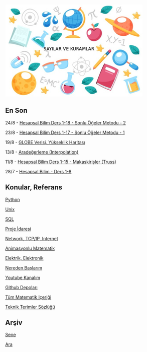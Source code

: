 
![](sk.jpg)

## En Son

24/8 - [Hesapsal Bilim Ders 1-18 - Sonlu Öğeler Metodu - 2](https://burakbayramli.github.io/dersblog/compscieng/compscieng_1_18/ders_118.html)

23/8 - [Hesapsal Bilim Ders 1-17 - Sonlu Öğeler Metodu - 1](https://burakbayramli.github.io/dersblog/compscieng/compscieng_1_17/ders_1.17.html)

19/8 - [GLOBE Verisi, Yükseklik Haritası](https://burakbayramli.github.io/dersblog/sk/2019/04/elevation.html#globe)

13/8 - [Aradeğerleme (Interpolation)](https://burakbayramli.github.io/dersblog/sk/2012/08/aradegerleme-interpolation.html)

11/8 - [Hesapsal Bilim Ders 1-15 - Makaskirişler (Truss)](https://burakbayramli.github.io/dersblog/compscieng/compscieng_1_15/ders_115.html)

28/7 - [Hesapsal Bilim - Ders 1-8](https://burakbayramli.github.io/dersblog/compscieng/compscieng_1_08/ders_18.html)

## Konular, Referans

[Python](2016/01/python-dil-ogrenimi.html)

[Unix](2020/07/unix.html)

[SQL](2012/03/sql.html)

[Proje İdaresi](2020/07/proje-idaresi.html)

[Network, TCP/IP, Internet](2000/10/network.html)

[Animasyonlu Matematik](https://www.youtube.com/channel/UCx64ou5qw0Q9LLkwE8xSNEg)

[Elektrik, Elektronik](2020/08/elektronik.html)

[Nereden Başlarım](2019/01/nereden.html)

[Youtube Kanalım](https://www.youtube.com/channel/UCMAUsgUq5ODy8kMnJlUBUdQ)

[Github Depoları](https://github.com/burakbayramli)

[Tüm Matematik Içeriği](https://burakbayramli.github.io/dersblog/)

[Teknik Terimler Sözlüğü](https://burakbayramli.github.io/dersblog/algs/dict/teknik_terimler_sozlugu.html)

## Arşiv

[Sene](year.html)

[Ara](ara.html)
